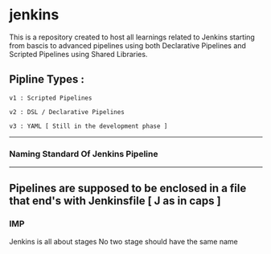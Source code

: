 # jenkins

This is a repository created to host all learnings related to Jenkins starting from bascis to advanced pipelines using both Declarative Pipelines and Scripted Pipelines using Shared Libraries.

Pipline Types :
---
    v1 : Scripted Pipelines 

    v2 : DSL / Declarative Pipelines

    v3 : YAML [ Still in the development phase ]
---

### Naming Standard Of Jenkins Pipeline
---
Pipelines are supposed to be enclosed in a file that end's with Jenkinsfile [ J as in caps ]
---

### IMP
Jenkins is all about stages
No two stage should have the same name
